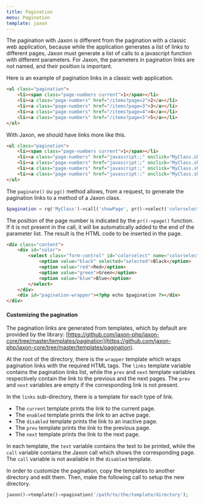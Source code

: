 ```yaml
---
title: Pagination
menu: Pagination
template: jaxon
---
```


The pagination with Jaxon is different from the pagination with a classic web application, because while the application generates a list of links to different pages, Jaxon must generate a list of calls to a javascript function with different parameters.
For Jaxon, the parameters in pagination links are not named, and their position is important.

Here is an example of pagination links in a classic web application.
```html
<ul class="pagination">
    <li><span class="page-numbers current">1</span></li>
    <li><a class="page-numbers" href="/items?page=2">2</a></li>
    <li><a class="page-numbers" href="/items?page=3">3</a></li>
    <li><a class="page-numbers" href="/items?page=4">4</a></li>
    <li><a class="page-numbers" href="/items?page=5">5</a></li>
</ul>
```

With Jaxon, we should have links more like this.
```html
<ul class="pagination">
    <li><span class="page-numbers current">1</span></li>
    <li><a class="page-numbers" href="javascript:;" onclick="MyClass.showPage(2)">2</a></li>
    <li><a class="page-numbers" href="javascript:;" onclick="MyClass.showPage(3)">3</a></li>
    <li><a class="page-numbers" href="javascript:;" onclick="MyClass.showPage(4)">4</a></li>
    <li><a class="page-numbers" href="javascript:;" onclick="MyClass.showPage(5)">5</a></li>
</ul>
```

The `paginate()` ou `pg()` method allows, from a request, to generate the pagination links to a method of a Jaxon class.

```php
$pagination = rq('MyClass')->call('showPage', pr()->select('colorselect'), pr()->page())->paginate($currentPage, $itemsPerPage, $itemsTotal);
```

The position of the page number is indicated by the `pr()->page()` function. If it is not present in the call, it will be automatically added to the end of the parameter list.
The result is the HTML code to be inserted in the page.

```html
<div class="content">
    <div id="color">
        <select class="form-control" id="colorselect" name="colorselect">
            <option value="black" selected="selected">Black</option>
            <option value="red">Red</option>
            <option value="green">Green</option>
            <option value="blue">Blue</option>
        </select>
    </div>
    <div id="pagination-wrapper"><?php echo $pagination ?></div>
</div>
```

#### Customizing the pagination

The pagination links are generated from templates, which by default are provided by the library: [https://github.com/jaxon-php/jaxon-core/tree/master/templates/pagination](https://github.com/jaxon-php/jaxon-core/tree/master/templates/pagination).

At the root of the directory, there is the `wrapper` template which wraps pagination links with the required HTML tags.
The `links` template variable contains the pagination links list, while the `prev` and `next` template variables respectively contain the link to the previous and the next pages.
The `prev` and `next` variables are empty if the corresponding link is not present.

In the `links` sub-directory, there is a template for each type of link.

- The `current` template prints the link to the current page.
- The `enabled` template prints the link to an active page.
- The `disabled` template prints the link to an inactive page.
- The `prev` template prints the link to the previous page.
- The `next` template prints the link to the next page.

In each template, the `text` variable contains the text to be printed, while the `call` variable contains the Jaxon call which shows the corresponding page.
The `call` variable is not available in the `disabled` template.

In order to customize the pagination, copy the templates to another directory and edit them.
Then, make the following call to setup the new directory.

```php
jaxon()->template()->pagination('/path/to/the/template/directory');
```
